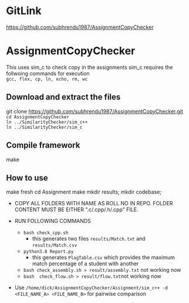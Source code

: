 # GitLink
https://github.com/subhrendu1987/AssignmentCopyChecker
# AssignmentCopyChecker
This uses sim_c to check copy in the assignments
sim_c requires the follwoing commands for execution</br >
`gcc, flex, cp, ln, echo, rm, wc`
## Download and extract the files
git clone https://github.com/subhrendu1987/AssignmentCopyChecker.git<br>
`cd AssignmentCopyChecker`<br>
`ln ../SimilarityChecker/sim_c++` <br>
`ln ../SimilarityChecker/sim_c` <br>
## Compile  framework
make

## How to use
make fresh
cd Assignment
make
mkdir results; mkdir codebase;

* COPY ALL FOLDERS WITH NAME AS ROLL NO IN REPO. FOLDER CONTENT MUST BE EITHER ".c/.cpp/.h/.cpp" FILE.

* RUN FOLLOWING COMMANDS <br>
	* `bash check_cpp.sh`<br>
		* this generates two files `results/Match.txt` and `results/Match.csv`<br>
	* `python3.8 Report.py`<br>
		* this generates `PlagTable.csv` which provides the maximum match percentage of a student with another <br>
	* `bash check_assembly.sh > result/assembly.txt` not working now <br>
	* `bash  check_flow.sh > result/flow.txt`not working now <br>
* Use `/home/dick/AssignmentCopyChecker/Assignment/sim_c++ -d <FILE_NAME_A> <FILE_NAME_B>` for pairwise comparison
